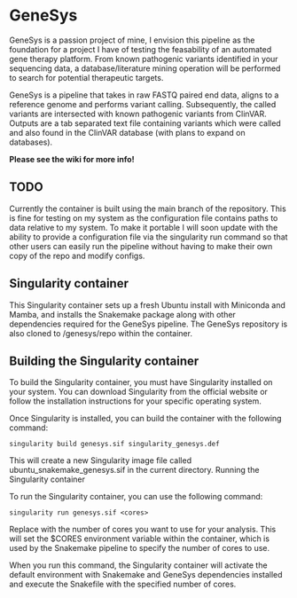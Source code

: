 # GeneSys 
GeneSys is a passion project of mine, I envision this pipeline as the foundation for a project I have of testing the feasability of an automated gene therapy platform. From known pathogenic variants identified in your sequencing data, a database/literature mining operation will be performed to search for potential therapeutic targets.

GeneSys is a pipeline that takes in raw FASTQ paired end data, aligns to a reference genome and performs variant calling. Subsequently, the called variants are intersected with known pathogenic variants from ClinVAR. Outputs are a tab separated text file containing variants which were called and also found in the ClinVAR database (with plans to expand on databases).

**Please see the wiki for more info!** 

## TODO
Currently the container is built using the main branch of the repository. This is fine for testing on my system as the configuration file contains paths to data relative to my system. To make it portable I will soon update with the ability to provide a configuration file via the singularity run command so that other users can easily run the pipeline without having to make their own copy of the repo and modify configs. 

## Singularity container 

This Singularity container sets up a fresh Ubuntu install with Miniconda and Mamba, and installs the Snakemake package along with other dependencies required for the GeneSys pipeline. The GeneSys repository is also cloned to /genesys/repo within the container.

## Building the Singularity container

To build the Singularity container, you must have Singularity installed on your system. You can download Singularity from the official website or follow the installation instructions for your specific operating system.

Once Singularity is installed, you can build the container with the following command:

`singularity build genesys.sif singularity_genesys.def`

This will create a new Singularity image file called ubuntu_snakemake_genesys.sif in the current directory.
Running the Singularity container

To run the Singularity container, you can use the following command:

`singularity run genesys.sif <cores>` 
 
Replace <cores> with the number of cores you want to use for your analysis. This will set the $CORES environment variable within the container, which is used by the Snakemake pipeline to specify the number of cores to use.

When you run this command, the Singularity container will activate the default environment with Snakemake and GeneSys dependencies installed and execute the Snakefile with the specified number of cores.

